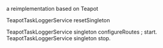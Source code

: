 a reimplementation based on Teapot

TeapotTaskLoggerService resetSingleton 

TeapotTaskLoggerService singleton 
   configureRoutes ;
   start.
TeapotTaskLoggerService singleton stop.